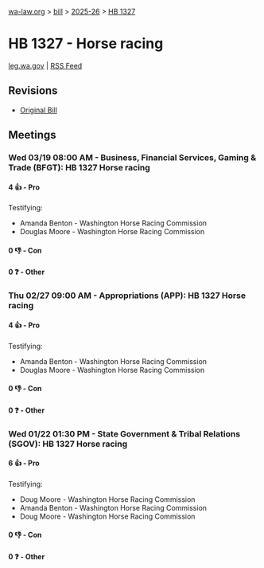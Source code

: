 [wa-law.org](/) > [bill](/bill/) > [2025-26](/bill/2025-26/) > [HB 1327](/bill/2025-26/hb/1327/)

# HB 1327 - Horse racing
[leg.wa.gov](https://app.leg.wa.gov/billsummary?BillNumber=1327&Year=2025&Initiative=false) | [RSS Feed](./rss.xml)

## Revisions
* [Original Bill](1/)

## Meetings
### Wed 03/19 08:00 AM - Business, Financial Services, Gaming & Trade (BFGT): HB 1327 Horse racing
#### 4 👍 - Pro
Testifying:
* Amanda Benton - Washington Horse Racing Commission
* Douglas Moore - Washington Horse Racing Commission

#### 0 👎 - Con

#### 0 ❓ - Other

### Thu 02/27 09:00 AM - Appropriations (APP): HB 1327 Horse racing
#### 4 👍 - Pro
Testifying:
* Amanda Benton - Washington Horse Racing Commission
* Douglas Moore - Washington Horse Racing Commission

#### 0 👎 - Con

#### 0 ❓ - Other

### Wed 01/22 01:30 PM - State Government & Tribal Relations (SGOV): HB 1327 Horse racing
#### 6 👍 - Pro
Testifying:
* Doug Moore - Washington Horse Racing Commission
* Amanda Benton - Washington Horse Racing Commission
* Doug Moore - Washington Horse Racing Commission

#### 0 👎 - Con

#### 0 ❓ - Other
